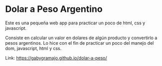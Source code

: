 # Dolar a Peso Argentino
Este es una pequeña web app para practicar un poco de html, css y javascript.

Consiste en calcular un valor en dolares de algún producto y convertirlo a pesos argentinos.
Lo hice con el fin de practicar un poco del manejo del dom, javascript, html y css. 

Link:  https://gabygramajo.github.io/dolar-a-peso/
